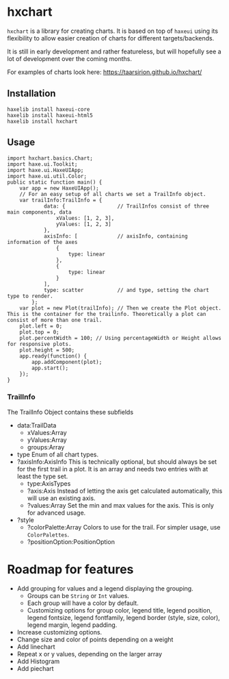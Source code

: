 # hxchart


`hxchart` is a library for creating charts. It is based on top of `haxeui` using its flexibility to allow easier creation of charts for different targets/backends.

It is still in early development and rather featureless, but will hopefully see a lot of development over the coming months.

For examples of charts look here: https://taarsirion.github.io/hxchart/

## Installation
```
haxelib install haxeui-core
haxelib install haxeui-html5
haxelib install hxchart
```

## Usage
```
import hxchart.basics.Chart;
import haxe.ui.Toolkit;
import haxe.ui.HaxeUIApp;
import haxe.ui.util.Color;
public static function main() {
    var app = new HaxeUIApp();
    // For an easy setup of all charts we set a TrailInfo object.
    var trailInfo:TrailInfo = {
			data: {                 // TrailInfos consist of three main components, data
				xValues: [1, 2, 3],
				yValues: [1, 2, 3]
			},
			axisInfo: [             // axisInfo, containing information of the axes
				{
					type: linear
				},
				{
					type: linear
				}
			],
			type: scatter           // and type, setting the chart type to render.
		};
    var plot = new Plot(trailInfo); // Then we create the Plot object. This is the container for the trailinfo. Theoretically a plot can consist of more than one trail.
    plot.left = 0;
    plot.top = 0;
    plot.percentWidth = 100; // Using percentageWidth or Height allows for responsive plots.
    plot.height = 500;
    app.ready(function() {
        app.addComponent(plot);
        app.start();
    });
}
```

### TrailInfo
The TrailInfo Object contains these subfields
- data:TrailData 
    - xValues:Array<Dynamic>
    - yValues:Array<Dynamic>
    - groups:Array<String>
- type Enum of all chart types.
- ?axisInfo:AxisInfo This is technically optional, but should always be set for the first trail in a plot. It is an array and needs two entries with at least the type set.
    - type:AxisTypes
	- ?axis:Axis Instead of letting the axis get calculated automatically, this will use an existing axis.
	- ?values:Array<Dynamic> Set the min and max values for the axis. This is only for advanced usage.
- ?style 
    - ?colorPalette:Array<Int> Colors to use for the trail. For simpler usage, use `ColorPalettes`.
	- ?positionOption:PositionOption 


# Roadmap for features
- Add grouping for values and a legend displaying the grouping. 
    - Groups can be `String` or `Int` values. 
    - Each group will have a color by default.
    - Customizing options for group color, legend title, legend position, legend fontsize, legend fontfamily, legend border (style, size, color), legend margin, legend padding.
- Increase customizing options. 
- Change size and color of points depending on a weight
- Add linechart
- Repeat x or y values, depending on the larger array
- Add Histogram 
- Add piechart